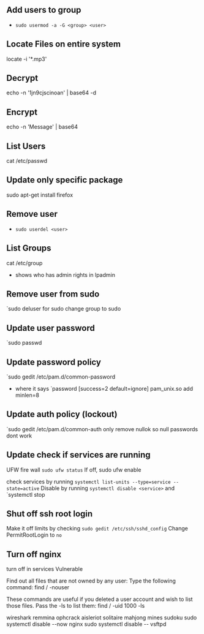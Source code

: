 ## Add users to group
* `sudo usermod -a -G <group> <user>`
## Locate Files on entire system
locate -i '*.mp3'

## Decrypt
echo -n '1jn9cjscinoan' | base64 -d
## Encrypt
echo -n 'Message' | base64

## List Users
cat /etc/passwd

## Update only specific package
sudo apt-get install firefox

## Remove user
* `sudo userdel <user>`
## List Groups
cat /etc/group
- shows who has admin rights in lpadmin
## Remove user from sudo
`sudo deluser <username> <group>
for sudo change group to sudo

## Update user password
`sudo passwd <username>

## Update password policy
`sudo gedit /etc/pam.d/common-password
- where it says `password [success=2 default=ignore] pam_unix.so add minlen=8

## Update auth policy (lockout)
`sudo gedit /etc/pam.d/common-auth
 only remove nullok so null passwords dont work

## Update check if services are running
UFW fire wall `sudo ufw status`
If off, sudo ufw enable

check services by running `systemctl list-units --type=service --state=active`
Disable by running `systemctl disable <service>` and `systemctl stop <service>

## Shut off ssh root login
Make it off limits by checking `sudo gedit /etc/ssh/sshd_config`
Change PermitRootLogin to `no`
## Turn off nginx
turn off in services
Vulnerable

Find out all files that are not owned by any user:
Type the following command:
find / -nouser

These commands are useful if you deleted a user account and wish to list those files. Pass the -ls to list them:
find / -uid 1000 -ls


wireshark remmina ophcrack aisleriot solitaire mahjong mines sudoku
sudo systemctl disable --now nginx
sudo systemctl disable -- vsftpd
